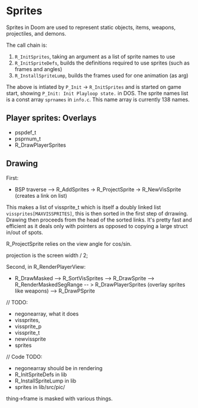 # Sprites

Sprites in Doom are used to represent static objects, items, weapons, projectiles, and demons.

The call chain is:
1. `R_InitSprites`, taking an argument as a list of sprite names to use
2. `R_InitSpriteDefs`, builds the definitions required to use sprites (such as frames and angles)
3. `R_InstallSpriteLump`, builds the frames used for one animation (as arg)

The above is intiated by `P_Init` -> `R_InitSprites` and is started on game start, showing `P_Init: Init Playloop state.` in DOS. The sprite names list is a const array `sprnames` in `info.c`. This name array is currently 138 names.

## Player sprites: Overlays
- pspdef_t
- psprnum_t
- R_DrawPlayerSprites

## Drawing
First:

- BSP traverse --> R_AddSprites -> R_ProjectSprite -> R_NewVisSprite (creates a link on list)

This makes a list of vissprite_t which is itself a doubly linked list `vissprites[MAXVISSPRITES]`, this is
then sorted in the first step of drrawing. Drawing then proceeds from the head of the sorted links. It's pretty fast and efficient as it deals only with pointers as opposed to copying a large struct in/out of spots.

R_ProjectSprite relies on the view angle for cos/sin.

projection is the screen width / 2;

Second, in R_RenderPlayerView:

- R_DrawMasked
  --> R_SortVisSprites
  --> R_DrawSprite
  --> R_RenderMaskedSegRange
  -- > R_DrawPlayerSprites (overlay sprites like weapons)
    --> R_DrawPSprite


// TODO:
- negonearray, what it does
- vissprites,
- vissprite_p
- vissprite_t
- newvissprite
- sprites


// Code TODO:
- negonearray should be in rendering
- R_InitSpriteDefs in lib
- R_InstallSpriteLump in lib
- sprites in lib/src/pic/

thing->frame is masked with various things.